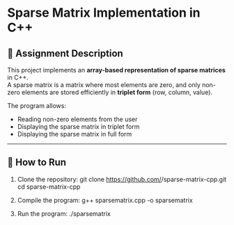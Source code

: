 # Sparse Matrix Implementation in C++

## 📌 Assignment Description
This project implements an **array-based representation of sparse matrices** in C++.  
A sparse matrix is a matrix where most elements are zero, and only non-zero elements are stored efficiently in **triplet form** (row, column, value).

The program allows:
- Reading non-zero elements from the user
- Displaying the sparse matrix in triplet form
- Displaying the sparse matrix in full form

---

## 🚀 How to Run
1. Clone the repository:
   git clone https://github.com/<your-username>/sparse-matrix-cpp.git
   cd sparse-matrix-cpp
   
2. Compile the program:
g++ sparsematrix.cpp -o sparsematrix

3. Run the program:
./sparsematrix
